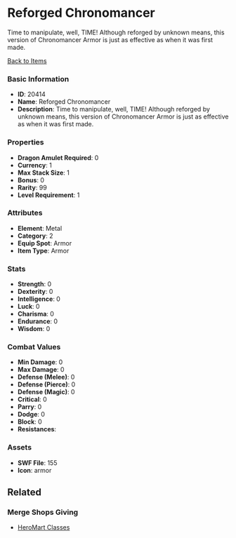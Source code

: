 # Reforged Chronomancer

Time to manipulate, well, TIME! Although reforged by unknown means, this version of Chronomancer Armor is just as effective as when it was first made.

[Back to Items](../items.md)

### Basic Information

- **ID**: 20414
- **Name**: Reforged Chronomancer
- **Description**: Time to manipulate, well, TIME! Although reforged by unknown means, this version of Chronomancer Armor is just as effective as when it was first made.

### Properties

- **Dragon Amulet Required**: 0
- **Currency**: 1
- **Max Stack Size**: 1
- **Bonus**: 0
- **Rarity**: 99
- **Level Requirement**: 1

### Attributes

- **Element**: Metal
- **Category**: 2
- **Equip Spot**: Armor
- **Item Type**: Armor

### Stats

- **Strength**: 0
- **Dexterity**: 0
- **Intelligence**: 0
- **Luck**: 0
- **Charisma**: 0
- **Endurance**: 0
- **Wisdom**: 0

### Combat Values

- **Min Damage**: 0
- **Max Damage**: 0
- **Defense (Melee)**: 0
- **Defense (Pierce)**: 0
- **Defense (Magic)**: 0
- **Critical**: 0
- **Parry**: 0
- **Dodge**: 0
- **Block**: 0
- **Resistances**: 

### Assets

- **SWF File**: 155
- **Icon**: armor

## Related

### Merge Shops Giving

- [HeroMart Classes](../merge-shops/252-heromart-classes.md)

